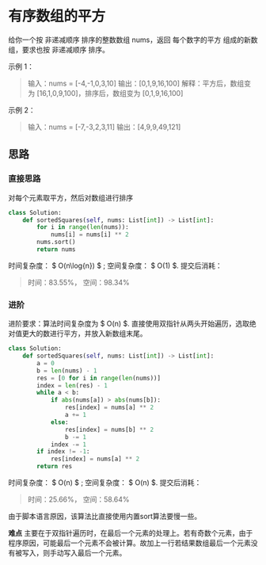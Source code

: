 # 有序数组的平方

给你一个按 非递减顺序 排序的整数数组 nums，返回 每个数字的平方 组成的新数组，要求也按 非递减顺序 排序。

示例 1：

>输入：nums = [-4,-1,0,3,10]
>输出：[0,1,9,16,100]
>解释：平方后，数组变为 [16,1,0,9,100]，排序后，数组变为 [0,1,9,16,100]

示例 2：

>输入：nums = [-7,-3,2,3,11]
>输出：[4,9,9,49,121]

## 思路

### 直接思路

对每个元素取平方，然后对数组进行排序

```python
class Solution:
    def sortedSquares(self, nums: List[int]) -> List[int]:
        for i in range(len(nums)):
            nums[i] = nums[i] ** 2
        nums.sort()
        return nums
```

时间复杂度： $ O(n\log{n}) $ ; 空间复杂度： $ O(1) $.
提交后消耗：
>时间：83.55%， 空间：98.34%

### 进阶

进阶要求：算法时间复杂度为 $ O(n) $.
直接使用双指针从两头开始遍历，选取绝对值更大的数进行平方，并放入新数组末尾。

```python
class Solution:
    def sortedSquares(self, nums: List[int]) -> List[int]:
        a = 0
        b = len(nums) - 1
        res = [0 for i in range(len(nums))]
        index = len(res) - 1
        while a < b:
            if abs(nums[a]) > abs(nums[b]):
                res[index] = nums[a] ** 2
                a += 1
            else:
                res[index] = nums[b] ** 2
                b -= 1
            index -= 1
        if index != -1:
            res[index] = nums[a] ** 2
        return res

```

时间复杂度： $ O(n) $ ; 空间复杂度： $ O(n) $.
提交后消耗：
>时间：25.66%， 空间：58.64%

由于脚本语言原因，该算法比直接使用内置sort算法要慢一些。

**难点**
主要在于双指针遍历时，在最后一个元素的处理上。若有奇数个元素，由于程序原因，可能最后一个元素不会被计算。故加上一行若结果数组最后一个元素没有被写入，则手动写入最后一个元素。
